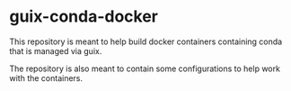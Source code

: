 # guix-conda-docker

This repository is meant to help build docker containers containing conda
that is managed via guix.

The repository is also meant to contain some configurations to help work with
the containers.

